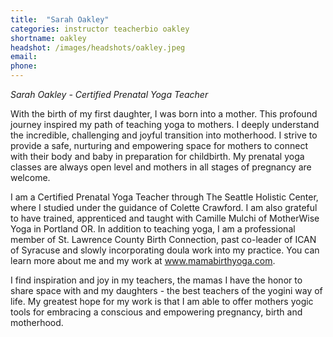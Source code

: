 ```yaml
---
title:  "Sarah Oakley"
categories: instructor teacherbio oakley
shortname: oakley
headshot: /images/headshots/oakley.jpeg
email:
phone: 
---
```

*Sarah Oakley - Certified Prenatal Yoga Teacher*

﻿With the birth of my first daughter, I was born into a mother. This profound
journey inspired my path of teaching yoga to mothers. I deeply understand the
incredible, challenging and joyful transition into motherhood. I strive to provide
a safe, nurturing and empowering space for mothers to connect with their body and
baby in preparation for childbirth. My prenatal yoga classes are always open
level and mothers in all stages of pregnancy are welcome.  

I am a Certified Prenatal Yoga Teacher through The Seattle Holistic Ce﻿nter, where
I studied under the guidance of Colette Crawford.  I am also grateful to﻿ have trained, apprenticed and taught with Camille Mulchi of MotherWise Yoga in Portland OR. In
addition to teaching yoga, I am a professional member of St. Lawrence County
Birth Connection, past co-leader of ICAN of Syracuse and slowly incorporating
doula work into my practice. You can learn more about me and my work at
<a href="http://www.mamabirthyoga.com">www.mamabirthyoga.com</a>.

I find inspiration and joy in my teachers, the mamas I have the honor to share
space with and my daughters - the best teachers of the yogini way of life. My
greatest hope for my work is that I am able to offer mothers yogic tools for
embracing a conscious and empowering pregnancy, birth and motherhood.
